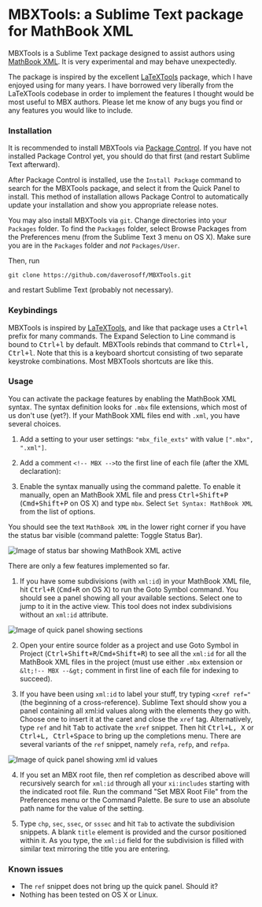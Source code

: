 # MBXTools: a Sublime Text package for MathBook XML

MBXTools is a Sublime Text package designed to assist authors using
[MathBook XML](https://github.com/rbeezer/mathbook). It is very experimental
and may behave unexpectedly.

The package is inspired by the excellent
[LaTeXTools](https://github.com/SublimeText/LaTeXTools) package, which I have
enjoyed using for many years. I have borrowed very liberally from the
LaTeXTools codebase in order to implement the features I thought would be most
useful to MBX authors. Please let me know of any bugs you find or any features
you would like to include.

### Installation

It is recommended to install MBXTools via [Package
Control](https://packagecontrol.io). If you have not installed Package Control
yet, you should do that first (and restart Sublime Text afterward).

After Package Control is installed, use the `Install Package` command to search
for the MBXTools package, and select it from the Quick Panel to install. This
method of installation allows Package Control to automatically update your
installation and show you appropriate release notes.

You may also install MBXTools via `git`. Change directories into your
`Packages` folder. To find the `Packages` folder, select Browse Packages from
the Preferences menu (from the Sublime Text 3 menu on OS X). Make sure you are
in the `Packages` folder and *not* `Packages/User`.

Then, run
```
git clone https://github.com/daverosoff/MBXTools.git
```
and restart Sublime Text (probably not necessary).

### Keybindings

MBXTools is inspired by
[LaTeXTools](https://packagecontrol.io/packages/LaTeXTools), and like that
package uses a <kbd>Ctrl+l</kbd> prefix for many commands. The Expand Selection
to Line command is bound to <kbd>Ctrl+l</kbd> by default. MBXTools rebinds that
command to <kbd>Ctrl+l, Ctrl+l</kbd>. Note that this is a keyboard shortcut
consisting of two separate keystroke combinations. Most MBXTools shortcuts are
like this.

### Usage

You can activate the package features by enabling the MathBook XML syntax. The
syntax definition looks for `.mbx` file extensions, which most of us don't use
(yet?). If your MathBook XML files end with `.xml`, you have several choices.

1. Add a setting to your user settings: `"mbx_file_exts"` with value
   `[".mbx", ".xml"]`.

2. Add a comment `<!-- MBX -->`to the first line of each file (after the XML
   declaration):

3. Enable the syntax manually using the command palette. To enable it
   manually, open an MathBook XML file and press <kbd>Ctrl+Shift+P</kbd>
   (<kbd>Cmd+Shift+P</kbd> on OS X) and type `mbx`. Select 
   `Set Syntax: MathBook XML` from the list of options.

You should see the text `MathBook XML` in the lower right corner if you have
the status bar visible (command palette: Toggle Status Bar).

![Image of status bar showing MathBook XML active](media/mbx-syntax-active.png)

There are only a few features implemented so far.

1. If you have some subdivisions (with `xml:id`) in your MathBook XML file, hit
   <kbd>Ctrl+R</kbd> (<kbd>Cmd+R</kbd> on OS X) to run the Goto Symbol command.
   You should see a panel showing all your available sections. Select one to
   jump to it in the active view. This tool does not index subdivisions without
   an `xml:id` attribute. 

![Image of quick panel showing sections](media/quickpanel-sections.png)

2. Open your entire source folder as a project and use
   Goto Symbol in Project (<kbd>Ctrl+Shift+R</kbd>/<kbd>Cmd+Shift+R</kbd>) to
   see all the `xml:id` for all the MathBook XML files in the project (must use
   either `.mbx` extension or `&lt;!-- MBX --&gt;` comment in first line of
   each file for indexing to succeed). 

3. If you have been using `xml:id` to label your stuff, try typing `<xref
   ref="` (the beginning of a cross-reference). Sublime Text should show you a
   panel containing all xml:id values along with the elements they go with.
   Choose one to insert it at the caret and close the `xref` tag.
   Alternatively, type `ref` and hit <kbd>Tab</kbd> to activate the `xref`
   snippet. Then hit <kbd>Ctrl+L, X</kbd> or <kbd>Ctrl+L, Ctrl+Space</kbd> to
   bring up the completions menu. There are several variants of the `ref`
   snippet, namely `refa`, `refp`, and `refpa`.

![Image of quick panel showing xml id values](media/quickpanel-xrefs.png)

4. If you set an MBX root file, then ref completion as described above will
   recursively search for `xml:id` through all your `xi:includes` starting with
   the indicated root file. Run the command "Set MBX Root File" from the
   Preferences menu or the Command Palette. Be sure to use an absolute path
   name for the value of the setting.

5. Type `chp`, `sec`, `ssec`, or `sssec` and hit `Tab` to activate the
   subdivision snippets. A blank `title` element is provided and the cursor
   positioned within it. As you type, the `xml:id` field for the subdivision
   is filled with similar text mirroring the title you are entering.

### Known issues

* The `ref` snippet does not bring up the quick panel. Should it?
* Nothing has been tested on OS X or Linux.
